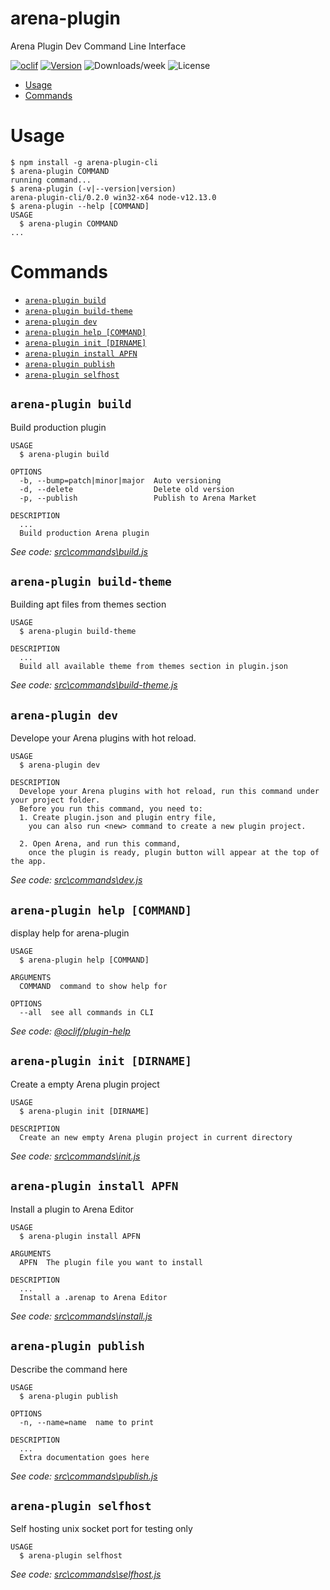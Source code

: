 arena-plugin
============

Arena Plugin Dev Command Line Interface

[![oclif](https://img.shields.io/badge/cli-oclif-brightgreen.svg)](https://oclif.io)
[![Version](https://img.shields.io/npm/v/arena-plugin-cli.svg)](https://npmjs.org/package/arena-plugin)
![Downloads/week](https://img.shields.io/npm/dw/arena-plugin-cli.svg)
![License](https://img.shields.io/npm/l/arena-plugin-cli.svg)

<!-- toc -->
* [Usage](#usage)
* [Commands](#commands)
<!-- tocstop -->
# Usage
<!-- usage -->
```sh-session
$ npm install -g arena-plugin-cli
$ arena-plugin COMMAND
running command...
$ arena-plugin (-v|--version|version)
arena-plugin-cli/0.2.0 win32-x64 node-v12.13.0
$ arena-plugin --help [COMMAND]
USAGE
  $ arena-plugin COMMAND
...
```
<!-- usagestop -->
# Commands
<!-- commands -->
* [`arena-plugin build`](#arena-plugin-build)
* [`arena-plugin build-theme`](#arena-plugin-build-theme)
* [`arena-plugin dev`](#arena-plugin-dev)
* [`arena-plugin help [COMMAND]`](#arena-plugin-help-command)
* [`arena-plugin init [DIRNAME]`](#arena-plugin-init-dirname)
* [`arena-plugin install APFN`](#arena-plugin-install-apfn)
* [`arena-plugin publish`](#arena-plugin-publish)
* [`arena-plugin selfhost`](#arena-plugin-selfhost)

## `arena-plugin build`

Build production plugin

```
USAGE
  $ arena-plugin build

OPTIONS
  -b, --bump=patch|minor|major  Auto versioning
  -d, --delete                  Delete old version
  -p, --publish                 Publish to Arena Market

DESCRIPTION
  ...
  Build production Arena plugin
```

_See code: [src\commands\build.js](https://github.com/corpcode/arena-plugin/blob/v0.2.0/src\commands\build.js)_

## `arena-plugin build-theme`

Building apt files from themes section

```
USAGE
  $ arena-plugin build-theme

DESCRIPTION
  ...
  Build all available theme from themes section in plugin.json
```

_See code: [src\commands\build-theme.js](https://github.com/corpcode/arena-plugin/blob/v0.2.0/src\commands\build-theme.js)_

## `arena-plugin dev`

Develope your Arena plugins with hot reload.

```
USAGE
  $ arena-plugin dev

DESCRIPTION
  Develope your Arena plugins with hot reload, run this command under your project folder.
  Before you run this command, you need to:
  1. Create plugin.json and plugin entry file,
  	you can also run <new> command to create a new plugin project.

  2. Open Arena, and run this command,
  	once the plugin is ready, plugin button will appear at the top of the app.
```

_See code: [src\commands\dev.js](https://github.com/corpcode/arena-plugin/blob/v0.2.0/src\commands\dev.js)_

## `arena-plugin help [COMMAND]`

display help for arena-plugin

```
USAGE
  $ arena-plugin help [COMMAND]

ARGUMENTS
  COMMAND  command to show help for

OPTIONS
  --all  see all commands in CLI
```

_See code: [@oclif/plugin-help](https://github.com/oclif/plugin-help/blob/v2.2.3/src\commands\help.ts)_

## `arena-plugin init [DIRNAME]`

Create a empty Arena plugin project

```
USAGE
  $ arena-plugin init [DIRNAME]

DESCRIPTION
  Create an new empty Arena plugin project in current directory
```

_See code: [src\commands\init.js](https://github.com/corpcode/arena-plugin/blob/v0.2.0/src\commands\init.js)_

## `arena-plugin install APFN`

Install a plugin to Arena Editor

```
USAGE
  $ arena-plugin install APFN

ARGUMENTS
  APFN  The plugin file you want to install

DESCRIPTION
  ...
  Install a .arenap to Arena Editor
```

_See code: [src\commands\install.js](https://github.com/corpcode/arena-plugin/blob/v0.2.0/src\commands\install.js)_

## `arena-plugin publish`

Describe the command here

```
USAGE
  $ arena-plugin publish

OPTIONS
  -n, --name=name  name to print

DESCRIPTION
  ...
  Extra documentation goes here
```

_See code: [src\commands\publish.js](https://github.com/corpcode/arena-plugin/blob/v0.2.0/src\commands\publish.js)_

## `arena-plugin selfhost`

Self hosting unix socket port for testing only

```
USAGE
  $ arena-plugin selfhost
```

_See code: [src\commands\selfhost.js](https://github.com/corpcode/arena-plugin/blob/v0.2.0/src\commands\selfhost.js)_
<!-- commandsstop -->
